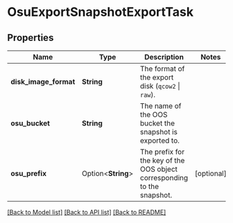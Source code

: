 # OsuExportSnapshotExportTask

## Properties

Name | Type | Description | Notes
------------ | ------------- | ------------- | -------------
**disk_image_format** | **String** | The format of the export disk (`qcow2` \\| `raw`). | 
**osu_bucket** | **String** | The name of the OOS bucket the snapshot is exported to. | 
**osu_prefix** | Option<**String**> | The prefix for the key of the OOS object corresponding to the snapshot. | [optional]

[[Back to Model list]](../README.md#documentation-for-models) [[Back to API list]](../README.md#documentation-for-api-endpoints) [[Back to README]](../README.md)


